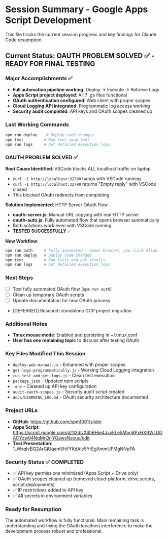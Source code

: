 # Session Summary - Google Apps Script Development

This file tracks the current session progress and key findings for Claude Code resumption.

## Current Status: OAUTH PROBLEM SOLVED ✅ - READY FOR FINAL TESTING

### Major Accomplishments ✅
- **Full automation pipeline working**: Deploy → Execute → Retrieve Logs
- **Apps Script project deployed**: All 7 .gs files functional
- **OAuth authentication configured**: Web client with proper scopes
- **Cloud Logging API integrated**: Programmatic log access working
- **Security audit completed**: API keys and OAuth scopes cleaned up

### Last Working Commands
```bash
npm run deploy    # Deploy code changes
npm test         # Run font swap test  
npm run logs     # Get detailed execution logs
```

### OAUTH PROBLEM SOLVED ✅

**Root Cause Identified**: VSCode blocks ALL localhost traffic on laptop
- `curl -I http://localhost:32790` hangs with VSCode running
- `curl -I http://localhost:32790` returns "Empty reply" with VSCode closed
- This blocked OAuth redirects from completing

**Solution Implemented**: HTTP Server OAuth Flow
- **oauth-server.js**: Manual URL copying with real HTTP server
- **oauth-auto.js**: Fully automated flow that opens browser automatically
- Both solutions work even with VSCode running
- **TESTED SUCCESSFULLY** ✅

**New Workflow**:
```bash
npm run auth     # Fully automated - opens browser, you click Allow
npm run deploy   # Deploy code changes
npm test         # Run tests and get results  
npm run logs     # Get detailed execution logs
```

### Next Steps
- [ ] Test fully automated OAuth flow (`npm run auth`)
- [ ] Clean up temporary OAuth scripts
- [ ] Update documentation for new OAuth process
- [DEFERRED] Research standalone GCP project migration

### Additional Notes
- **Tmux mouse mode**: Enabled and persisting in ~/.tmux.conf
- **User has one remaining topic** to discuss after testing OAuth

### Key Files Modified This Session
- `deploy-web-manual.js` - Enhanced with proper scopes
- `get-logs-programmatically.js` - Working Cloud Logging integration  
- `run-test-and-get-logs.js` - Clean test execution
- `package.json` - Updated npm scripts
- `.env` - Cleaned up API key configuration
- `audit-oauth-scopes.js` - Security audit script created
- `docs/LEARNING_LOG.md` - OAuth security architecture documented

### Project URLs
- **GitHub**: https://github.com/spm1001/slider
- **Apps Script**: https://script.google.com/d/1I2dUX4hBHie4JvxELe5Mog8PxHXRWLUDACYzw94NqMrQr-YGawsNsouu/edit
- **Test Presentation**: 1_WxqIvBQ2ArGjUqamVhVYKdAie5YrEgXmmUFMgNNpPA

### Security Status ✅ COMPLETED
- ✅ API key permissions minimized (Apps Script + Drive only)
- ✅ OAuth scopes cleaned up (removed cloud-platform, drive.scripts, script.deployments)
- ✅ IP restrictions added to API key
- ✅ All secrets in environment variables

### Ready for Resumption
The automated workflow is fully functional. Main remaining task is understanding and fixing the OAuth localhost interference to make the development process robust and professional.